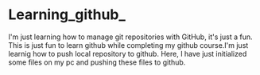 # Learning_github_
I'm just learning how to manage git repositories with GitHub, it's just a fun.
This is just fun to learn github while completing my github course.I'm just learnig how to push local repository to github.
Here, I have just initialized some files on my pc and pushing these files to github.
